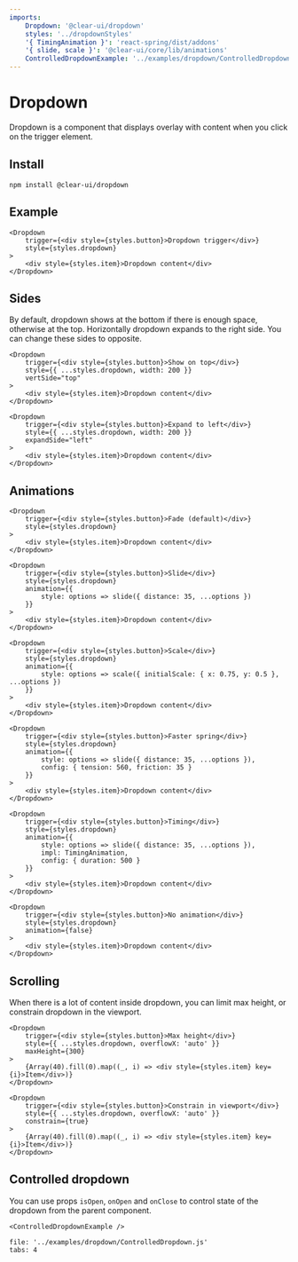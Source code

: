 ```yaml
---
imports:
    Dropdown: '@clear-ui/dropdown'
    styles: '../dropdownStyles'
    '{ TimingAnimation }': 'react-spring/dist/addons'
    '{ slide, scale }': '@clear-ui/core/lib/animations'
    ControlledDropdownExample: '../examples/dropdown/ControlledDropdown'
---
```


# Dropdown

Dropdown is a component that displays overlay with content 
when you click on the trigger element.

## Install

```
npm install @clear-ui/dropdown
```

## Example

```@example
<Dropdown
    trigger={<div style={styles.button}>Dropdown trigger</div>}
    style={styles.dropdown}
>
    <div style={styles.item}>Dropdown content</div>
</Dropdown>
```

## Sides

By default, dropdown shows at the bottom if there is enough space,
otherwise at the top.
Horizontally dropdown expands to the right side.
You can change these sides to opposite.

```@example
<Dropdown
    trigger={<div style={styles.button}>Show on top</div>}
    style={{ ...styles.dropdown, width: 200 }}
    vertSide="top"
>
    <div style={styles.item}>Dropdown content</div>
</Dropdown>

<Dropdown
    trigger={<div style={styles.button}>Expand to left</div>}
    style={{ ...styles.dropdown, width: 200 }}
    expandSide="left"
>
    <div style={styles.item}>Dropdown content</div>
</Dropdown>
```

## Animations

```@example
<Dropdown
    trigger={<div style={styles.button}>Fade (default)</div>}
    style={styles.dropdown}
>
    <div style={styles.item}>Dropdown content</div>
</Dropdown>

<Dropdown
    trigger={<div style={styles.button}>Slide</div>}
    style={styles.dropdown}
    animation={{
		style: options => slide({ distance: 35, ...options })
	}}
>
    <div style={styles.item}>Dropdown content</div>
</Dropdown>

<Dropdown
    trigger={<div style={styles.button}>Scale</div>}
    style={styles.dropdown}
    animation={{
		style: options => scale({ initialScale: { x: 0.75, y: 0.5 }, ...options })
	}}
>
    <div style={styles.item}>Dropdown content</div>
</Dropdown>

<Dropdown
    trigger={<div style={styles.button}>Faster spring</div>}
    style={styles.dropdown}
    animation={{
		style: options => slide({ distance: 35, ...options }),
		config: { tension: 560, friction: 35 }
	}}
>
    <div style={styles.item}>Dropdown content</div>
</Dropdown>

<Dropdown
    trigger={<div style={styles.button}>Timing</div>}
    style={styles.dropdown}
    animation={{
		style: options => slide({ distance: 35, ...options }),
		impl: TimingAnimation,
		config: { duration: 500 }
	}}
>
    <div style={styles.item}>Dropdown content</div>
</Dropdown>

<Dropdown
    trigger={<div style={styles.button}>No animation</div>}
    style={styles.dropdown}
    animation={false}
>
    <div style={styles.item}>Dropdown content</div>
</Dropdown>
```

## Scrolling

When there is a lot of content inside dropdown,
you can limit max height, or constrain dropdown in the viewport.

```@example
<Dropdown
    trigger={<div style={styles.button}>Max height</div>}
    style={{ ...styles.dropdown, overflowX: 'auto' }}
    maxHeight={300}
>
    {Array(40).fill(0).map((_, i) => <div style={styles.item} key={i}>Item</div>)}
</Dropdown>

<Dropdown
    trigger={<div style={styles.button}>Constrain in viewport</div>}
    style={{ ...styles.dropdown, overflowX: 'auto' }}
    constrain={true}
>
    {Array(40).fill(0).map((_, i) => <div style={styles.item} key={i}>Item</div>)}
</Dropdown>
```

## Controlled dropdown

You can use props `isOpen`, `onOpen` and `onClose` to control
state of the dropdown from the parent component.

```@render
<ControlledDropdownExample />
```

```@source
file: '../examples/dropdown/ControlledDropdown.js'
tabs: 4
```
